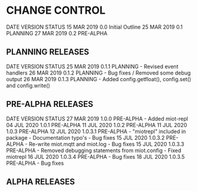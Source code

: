 # CHANGE CONTROL

DATE         VERSION  STATUS
15 MAR 2019  0.0      Initial Outline
25 MAR 2019  0.1      PLANNING
27 MAR 2019  0.2      PRE-ALPHA

## PLANNING RELEASES

DATE         VERSION  STATUS
25 MAR 2019  0.1.1    PLANNING
    - Revised event handlers
26 MAR 2019  0.1.2    PLANNING
    - Bug fixes / Removed some debug output
26 MAR 2019  0.1.3    PLANNING
    - Added config.getfloat(), config.set() and config.write()

## PRE-ALPHA RELEASES

DATE         VERSION  STATUS
27 MAR 2019  1.0.0    PRE-ALPHA
    - Added miot-repl
04 JUL 2020  1.0.1    PRE-ALPHA
11 JUL 2020  1.0.2    PRE-ALPHA
11 JUL 2020  1.0.3    PRE-ALPHA
12 JUL 2020  1.0.3.1  PRE-ALPHA
    - "miotrepl" included in package
    - Documentation typo's
    - Bug fixes
15 JUL 2020  1.0.3.2  PRE-ALPHA
    - Re-write miot.mqtt and miot.log
    - Bug fixes
15 JUL 2020  1.0.3.3  PRE-ALPHA
    - Removed debugging statements from miot.config
    - Fixed miotrepl
16 JUL 2020  1.0.3.4  PRE-ALPHA
    - Bug fixes
18 JUL 2020  1.0.3.5  PRE-ALPHA
    - Bug fixes
    
## ALPHA RELEASES
